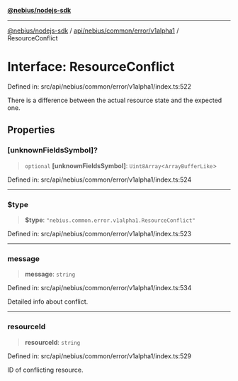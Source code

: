 [**@nebius/nodejs-sdk**](../../../../../../README.md)

---

[@nebius/nodejs-sdk](../../../../../../README.md) / [api/nebius/common/error/v1alpha1](../README.md) / ResourceConflict

# Interface: ResourceConflict

Defined in: src/api/nebius/common/error/v1alpha1/index.ts:522

There is a difference between the actual resource state and the expected one.

## Properties

### \[unknownFieldsSymbol\]?

> `optional` **\[unknownFieldsSymbol\]**: `Uint8Array`\<`ArrayBufferLike`\>

Defined in: src/api/nebius/common/error/v1alpha1/index.ts:524

---

### $type

> **$type**: `"nebius.common.error.v1alpha1.ResourceConflict"`

Defined in: src/api/nebius/common/error/v1alpha1/index.ts:523

---

### message

> **message**: `string`

Defined in: src/api/nebius/common/error/v1alpha1/index.ts:534

Detailed info about conflict.

---

### resourceId

> **resourceId**: `string`

Defined in: src/api/nebius/common/error/v1alpha1/index.ts:529

ID of conflicting resource.
